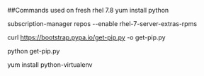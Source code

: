 ##Commands used on fresh rhel 7.8
yum install python

subscription-manager repos --enable rhel-7-server-extras-rpms

curl https://bootstrap.pypa.io/get-pip.py -o get-pip.py

python get-pip.py 

yum install python-virtualenv
